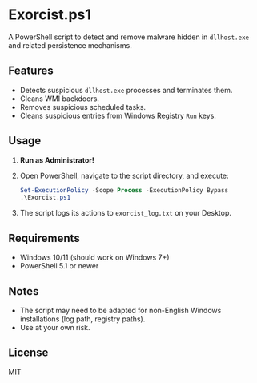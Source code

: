# Exorcist.ps1

A PowerShell script to detect and remove malware hidden in `dllhost.exe` and related persistence mechanisms.

## Features

- Detects suspicious `dllhost.exe` processes and terminates them.
- Cleans WMI backdoors.
- Removes suspicious scheduled tasks.
- Cleans suspicious entries from Windows Registry `Run` keys.

## Usage

1. **Run as Administrator!**
2. Open PowerShell, navigate to the script directory, and execute:

   ```powershell
   Set-ExecutionPolicy -Scope Process -ExecutionPolicy Bypass
   .\Exorcist.ps1
   ```

3. The script logs its actions to `exorcist_log.txt` on your Desktop.

## Requirements

- Windows 10/11 (should work on Windows 7+)
- PowerShell 5.1 or newer

## Notes

- The script may need to be adapted for non-English Windows installations (log path, registry paths).
- Use at your own risk.

## License

MIT